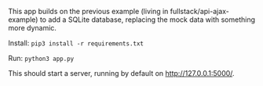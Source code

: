 This app builds on the previous example (living in fullstack/api-ajax-example) to add a SQLite database, replacing the mock data with something more dynamic. 

Install: `pip3 install -r requirements.txt`

Run: `python3 app.py`

This should start a server, running by default on http://127.0.0.1:5000/. 



